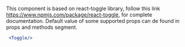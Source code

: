  This component is based on react-toggle library, follow this link https://www.npmjs.com/package/react-toggle, for complete documentation. Default value of some supported props can de found in props and methods segment.

```jsx
 <Toggle/>
```